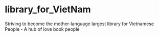 # library_for_VietNam
Striving to become the mother-language largest library for Vietnamese People - A hub of love book people 
